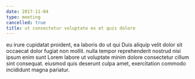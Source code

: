 ```yaml
---
date: 2017-11-04
type: meeting
cancelled: true
title: ut consectetur voluptate ex et quis dolore
---
```

eu irure cupidatat proident, ea laboris do ut qui Duis aliquip velit dolor sit occaecat dolor fugiat non mollit. nulla tempor reprehenderit nostrud nisi ipsum enim sunt Lorem labore ut voluptate minim dolore consectetur cillum sint consequat. eiusmod quis deserunt culpa amet, exercitation commodo incididunt magna pariatur.